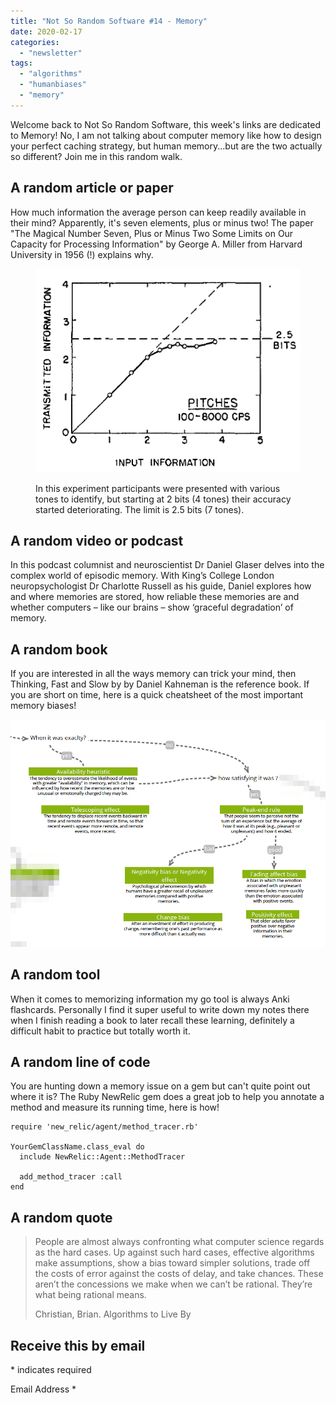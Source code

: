 ```yaml
---
title: "Not So Random Software #14 - Memory"
date: 2020-02-17
categories: 
  - "newsletter"
tags: 
  - "algorithms"
  - "humanbiases"
  - "memory"
---
```


Welcome back to Not So Random Software, this week's links are dedicated to Memory! No, I am not talking about computer memory like how to design your perfect caching strategy, but human memory...but are the two actually so different? Join me in this random walk.

## A random article or paper

How much information the average person can keep readily available in their mind? Apparently, it's seven elements, plus or minus two! The paper "The Magical Number Seven, Plus or Minus Two Some Limits on Our Capacity for Processing Information" by George A. Miller from Harvard University in 1956 (!) explains why.

<figure>

![](images/image-4.png)

<figcaption>

In this experiment participants were presented with various tones to identify, but starting at 2 bits (4 tones) their accuracy started deteriorating. The limit is 2.5 bits (7 tones).

</figcaption>

</figure>

## A random video or podcast

In this podcast columnist and neuroscientist Dr Daniel Glaser delves into the complex world of episodic memory. With King’s College London neuropsychologist Dr Charlotte Russell as his guide, Daniel explores how and where memories are stored, how reliable these memories are and whether computers – like our brains – show ‘graceful degradation’ of memory.

## A random book

If you are interested in all the ways memory can trick your mind, then Thinking, Fast and Slow by by Daniel Kahneman is the reference book. If you are short on time, here is a quick cheatsheet of the most important memory biases!

![](images/image-3.png)

## A random tool

When it comes to memorizing information my go tool is always Anki flashcards. Personally I find it super useful to write down my notes there when I finish reading a book to later recall these learning, definitely a difficult habit to practice but totally worth it.

## A random line of code

You are hunting down a memory issue on a gem but can't quite point out where it is? The Ruby NewRelic gem does a great job to help you annotate a method and measure its running time, here is how!

```
require 'new_relic/agent/method_tracer.rb'

YourGemClassName.class_eval do
  include NewRelic::Agent::MethodTracer

  add_method_tracer :call
end
```

## A random quote

> People are almost always confronting what computer science regards as the hard cases. Up against such hard cases, effective algorithms make assumptions, show a bias toward simpler solutions, trade off the costs of error against the costs of delay, and take chances. These aren’t the concessions we make when we can’t be rational. They’re what being rational means.
> 
> Christian, Brian. Algorithms to Live By

## Receive this by email

\* indicates required

Email Address \*  
  

<script type="text/javascript" src="//s3.amazonaws.com/downloads.mailchimp.com/js/mc-validate.js"></script>

<script type="text/javascript">(function($) {window.fnames = new Array(); window.ftypes = new Array();fnames[0]='EMAIL';ftypes[0]='email';fnames[1]='FNAME';ftypes[1]='text';fnames[2]='LNAME';ftypes[2]='text';fnames[3]='ADDRESS';ftypes[3]='address';fnames[4]='PHONE';ftypes[4]='phone';fnames[5]='BIRTHDAY';ftypes[5]='birthday';}(jQuery));var $mcj = jQuery.noConflict(true);</script>
